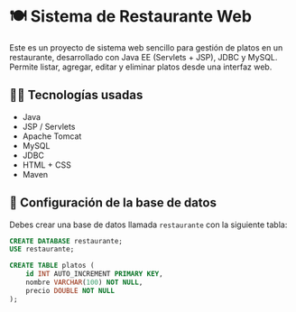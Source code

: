 # 🍽️ Sistema de Restaurante Web

Este es un proyecto de sistema web sencillo para gestión de platos en un restaurante, desarrollado con Java EE (Servlets + JSP), JDBC y MySQL. Permite listar, agregar, editar y eliminar platos desde una interfaz web.

## 🧑‍💻 Tecnologías usadas

- Java 
- JSP / Servlets
- Apache Tomcat 
- MySQL
- JDBC
- HTML + CSS 
- Maven

## 🧾 Configuración de la base de datos

Debes crear una base de datos llamada `restaurante` con la siguiente tabla:

```sql
CREATE DATABASE restaurante;
USE restaurante;

CREATE TABLE platos (
    id INT AUTO_INCREMENT PRIMARY KEY,
    nombre VARCHAR(100) NOT NULL,
    precio DOUBLE NOT NULL
);
